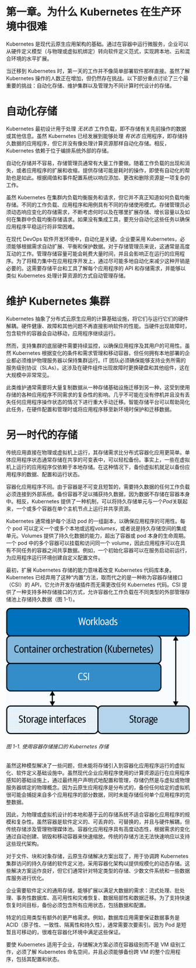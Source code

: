 # 第一章。为什么 Kubernetes 在生产环境中很难

Kubernetes 是现代云原生应用架构的基础。通过在容器中运行微服务，企业可以从硬件定义模型（与物理或虚拟机绑定）转向软件定义范式，实现跨本地、云和混合环境的水平扩展。

当迁移到 Kubernetes 时，第一天的工作并不像简单部署软件那样直接。虽然了解 Kubernetes 操作的人数正在增加，但仍然存在挑战。以下部分重点讨论了三个最重要的挑战：自动化存储、维护集群以及管理为不同计算时代设计的存储。

# 自动化存储

Kubernetes 最初设计用于处理 *无状态* 工作负载，即不存储有关先前操作的数据或其他信息。虽然 Kubernetes 已经发展到能够处理 *有状态* 应用程序，即存储持久数据的应用程序，但它并没有像处理计算资源那样自动化存储。相反，Kubernetes 依赖于位于编排系统外部的存储。

自动化存储并不容易，存储管理员通常有大量工作要做。随着工作负载的出现和消失，或者应用程序的扩展和收缩，提供存储可能是耗时的操作，即使有自动化的帮助也是如此。根据阈值和事件配置系统以响应添加、更改和删除资源是一项复杂的工作。

虽然 Kubernetes 在集群内负载均衡服务和请求，但它并不真正知道如何负载均衡存储。不同的工作负载、应用程序和用例具有不同的存储使用模式。存储管理员必须动态响应变化的存储需求，不断考虑何时以及在哪里扩展存储、增长容量以及如何在集群中负载均衡存储请求。如果没有集成工具，要充分自动化这些任务以确保应用程序平稳运行将非常困难。

在现代 DevOps 软件开发环境中，自动化是关键。企业要采用 Kubernetes，必须能够根据需求自动扩展、平衡和保护数据。对于存储管理员来说，这通常是高度互动的工作。管理存储容量可能会耗费大量时间，并且会影响正在运行的应用程序。为了将精力集中在应用程序开发上，通过尽可能多地自动化来减少这种开销是必要的。这需要存储平台和工具了解每个应用程序的 API 和存储需求，并能够以类似 Kubernetes 处理计算资源的方式自动管理存储。

# 维护 Kubernetes 集群

Kubernetes 抽象了分布式云原生应用的计算基础设施，将它们与运行它们的硬件解耦。硬件健康、故障和其他问题不再直接影响软件的性能。当硬件出现故障时，包含软件的容器会自动移动，应用程序继续运行。

然而，支持集群的底层硬件需要持续监控，以确保应用程序及其用户的可用性。虽然 Kubernetes 根据变化的条件和需求管理和移动容器，但任何拥有本地部署的企业都必须维护物理服务器以保持集群运行。IT 团队必须确保能够支持业务所需的服务级别协议（SLAs）。这涉及在硬件组件出现故障时更换硬盘和其他组件，这在大规模中非常常见。

此类维护通常需要将大量复制数据从一种存储基础设施迁移到另一种，这受到使用存储的各种应用程序不同需求的复杂性的影响。几乎不可能在没有停机并且没有丢失任何应用程序操作状态的情况下进行重大手动迁移。智能存储平台可以帮助简化此任务，在硬件配置和管理时或将应用程序移至新环境时保护和迁移数据。

# 另一时代的存储

传统应用直接在物理或虚拟机上运行，其存储需求比分布式容器化应用更简单。单体应用程序状态通常存储在共享的可变表中，可以轻松备份。事实上，一些在虚拟机上运行的应用程序仅依赖于本地存储。在这种情况下，备份虚拟机就足以备份应用程序的数据、配置和运行状态。

容器化应用程序不同。由于容器是不可变且短暂的，需要持久数据的任何工作负载必须连接到外部系统。备份容器不足以捕获持久数据，因为数据不存储在容器本身中。相反，Kubernetes 提供了一种机制，可以将持久存储单元与一个*Pod*关联起来，一个或多个容器在单个主机节点上运行并共享资源。

Kubernetes 通常维护每个活动 pod 的一组副本，以确保应用程序的可用性。每个 pod 可以定义一个或多个本地或远程*volumes*，或者说是持久存储空间的集成单元。Volumes 提供了持久化数据的能力，超出了容器或 pod 本身的生命周期。一个 pod 中的多个容器可以挂载和访问同一个 volume，因此应用程序可以在具有不同任务的容器之间共享数据。例如，一个初始化容器可以在服务启动前运行，为应用程序运行环境创建自定义配置文件。

最初，扩展 Kubernetes 存储的能力意味着改变 Kubernetes 代码库本身。Kubernetes 已经弃用了这种“内置”方法，取而代之的是一种称为容器存储接口（CSI）的 API，它允许开发存储插件而无需更改任何 Kubernetes 代码。CSI 提供了一种支持多种存储接口的方式，允许容器化工作负载在不同类型的外部管理存储池上存储持久数据（图 1-1）。

![使用容器存储接口的 Kubernetes 存储](img/csdp_0101.png)

###### 图 1-1\. 使用容器存储接口的 Kubernetes 存储

虽然这种模型解决了一些问题，但未能将存储引入到容器化应用程序运行的虚拟化、软件定义基础设施中。虽然现代企业应用程序使用的计算资源运行在应用程序感知的基础设施上，通过最终用户声明式地配置和管理，存储仍然是与虚拟或物理服务器绑定的物理概念。因为云原生应用程序是分布式的，备份任何给定的虚拟机很可能会捕捉来自多个应用程序的部分数据，同时未能存储任何单个应用程序的完整数据。

因此，为物理或虚拟机设计的本地和基于云的存储系统不适合容器化应用程序的规模和复杂性。虽然容器是软件定义的、可丢弃的、可替换的，并且与硬件解耦，但传统存储涉及管理物理媒体池。容器化应用程序具有高度动态性，根据需求的变化通过自动创建、销毁和移动容器来快速缩放。传统的存储方法无法快速响应以支持这些现代架构。

对于文件、块和对象存储，云原生存储解决方案出现了，用于协调跨 Kubernetes 集群访问的持久存储的软件定义池，采用容器化架构以提供规模化的动态存储。这些解决方案运作良好，但它们通常针对特定类型的存储、少数文件系统和一些数据库服务进行优化。

企业需要软件定义的通用存储，能够扩展以满足大数据的需求：流式处理、批处理、事务性数据库、高可用性和灾难恢复、数据局部性和数据迁移。为了支持快速恢复时间目标，备份必须包含所有应用状态，包括数据和配置。

特定的应用类型有额外的更严格需求。例如，数据库应用需要保证数据事务是 ACID（原子性、一致性、隔离性和持久性），通常需要次要索引。因为 Pod 是短暂且可移动的，很难在容器化环境中满足这些保证。

要使 Kubernetes 适用于企业，存储解决方案必须在容器级别而不是 VM 级别工作，必须了解 Kubernetes 命名空间，并且必须能够备份跨 VM 的整个应用程序，包括其配置和状态。
